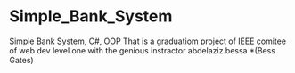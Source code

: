 # Simple_Bank_System
Simple Bank System, C#, OOP
That is a graduatiom project of IEEE comitee of web dev level one
with the genious instractor abdelaziz bessa *(Bess Gates)
